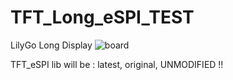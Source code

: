 # TFT_Long_eSPI_TEST
LilyGo Long Display
![board](https://github.com/yo2ldk/TFT_Long_eSPI_TEST/assets/1875591/e8afc0b3-69cf-41b7-9880-fe14e789effd)

TFT_eSPI lib will be : latest, original, UNMODIFIED !!
